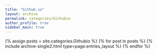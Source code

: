 ```yaml
---
title: "Github.io"
layout: archive
permalink: categories/Githubio
author_profile: true
sidebar_main: true
---
```



{% assign posts = site.categories.Githubio %}
{% for post in posts %} {% include archive-single2.html type=page.entries_layout %} {% endfor %}